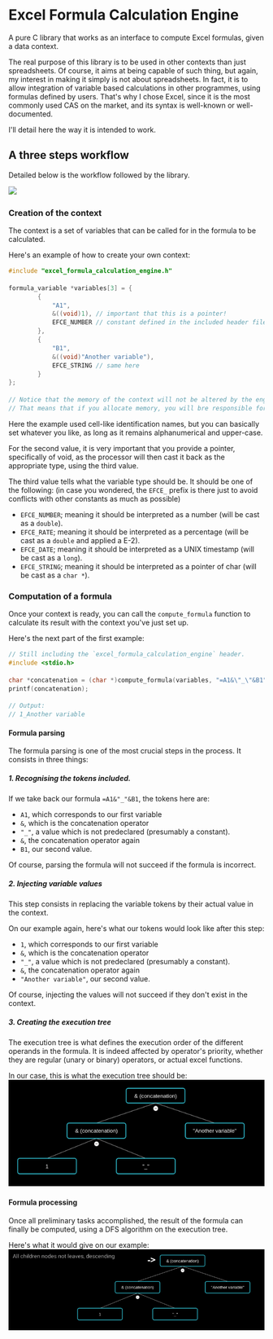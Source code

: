 # Excel Formula Calculation Engine
A pure C library that works as an interface to compute Excel formulas, given a data context.

The real purpose of this library is to be used in other contexts than just spreadsheets. Of course, it aims at being capable of such thing, but again, my interest in making it simply is not about spreadsheets. In fact, it is to allow integration of variable based calculations in other programmes, using formulas defined by users. That's why I chose Excel, since it is the most commonly used CAS on the market, and its syntax is well-known or well-documented.

I'll detail here the way it is intended to work.

## A three steps workflow

Detailed below is the workflow followed by the library.

[![](https://mermaid.ink/img/pako:eNpFj8FOwzAMhl_F8qlI3Qv0gLS18ACMG-Fgpe4arUkqx2Ggae9O2nXgk-Xv_2T7ijb2jA0OU7zYkUThvTMBSu2rVpjUxQBxAB0ZbAzK3_q0cdjtnuFQ7dMZhihbws9Z_yRagM8TbcphVdqP1_sUZpLkwunzTtuVdv9UouW0BGq4OB0f--GLpsxps7rVeqneWLOE9QrhlKfHmVijZ_Hk-vLldZkZLCHPBpvS9iRngybcSo6yxuNPsNioZK4xzz0pd45OQh6bgabEt1_3vmON?type=png)](https://mermaid.live/edit#pako:eNpFj8FOwzAMhl_F8qlI3Qv0gLS18ACMG-Fgpe4arUkqx2Ggae9O2nXgk-Xv_2T7ijb2jA0OU7zYkUThvTMBSu2rVpjUxQBxAB0ZbAzK3_q0cdjtnuFQ7dMZhihbws9Z_yRagM8TbcphVdqP1_sUZpLkwunzTtuVdv9UouW0BGq4OB0f--GLpsxps7rVeqneWLOE9QrhlKfHmVijZ_Hk-vLldZkZLCHPBpvS9iRngybcSo6yxuNPsNioZK4xzz0pd45OQh6bgabEt1_3vmON)

### Creation of the context
The context is a set of variables that can be called for in the formula to be calculated.

Here's an example of how to create your own context:
```c
#include "excel_formula_calculation_engine.h"

formula_variable *variables[3] = {
        {
            "A1",
            &((void)1), // important that this is a pointer!
            EFCE_NUMBER // constant defined in the included header file
        },
        {
            "B1",
            &((void)"Another variable"),
            EFCE_STRING // same here
        }
};

// Notice that the memory of the context will not be altered by the engine.
// That means that if you allocate memory, you will bre responsible for freeing it too.
```

Here the example used cell-like identification names, but you can basically set whatever you like, as long as it remains alphanumerical and upper-case.


For the second value, it is very important that you provide a pointer, specifically of void, as the processor will then cast it back as the appropriate type, using the third value.

The third value tells what the variable type should be. It should be one of the following: (in case you wondered, the `EFCE_` prefix is there just to avoid conflicts with other constants as much as possible)
- `EFCE_NUMBER`; meaning it should be interpreted as a number (will be cast as a `double`).
- `EFCE_RATE`; meaning it should be interpreted as a percentage (will be cast as a `double` and applied a E-2).
- `EFCE_DATE`; meaning it should be interpreted as a UNIX timestamp (will be cast as a `long`).
- `EFCE_STRING`; meaning it should be interpreted as a pointer of char (will be cast as a `char *`).

### Computation of a formula
Once your context is ready, you can call the `compute_formula` function to calculate its result with the context you've just set up.

Here's the next part of the first example:
```c
// Still including the `excel_formula_calculation_engine` header.
#include <stdio.h>

char *concatenation = (char *)compute_formula(variables, "=A1&\"_\"&B1"); // =A1&"_"&B1
printf(concatenation);

// Output:
// 1_Another variable
```

#### Formula parsing
The formula parsing is one of the most crucial steps in the process. It consists in three things:

##### 1. Recognising the tokens included.
If we take back our formula `=A1&"_"&B1`, the tokens here are:
- `A1`, which corresponds to our first variable
- `&`, which is the concatenation operator
- `"_"`, a value which is not predeclared (presumably a constant).
- `&`, the concatenation operator again
- `B1`, our second value.

Of course, parsing the formula will not succeed if the formula is incorrect.

##### 2. Injecting variable values
This step consists in replacing the variable tokens by their actual value in the context.

On our example again, here's what our tokens would look like after this step:
- `1`, which corresponds to our first variable
- `&`, which is the concatenation operator
- `"_"`, a value which is not predeclared (presumably a constant).
- `&`, the concatenation operator again
- `"Another variable"`, our second value.

Of course, injecting the values will not succeed if they don't exist in the context.

##### 3. Creating the execution tree
The execution tree is what defines the execution order of the different operands in the formula. It is indeed affected by operator's priority, whether they are regular (unary or binary) operators, or actual excel functions.

In our case, this is what the execution tree should be:
![img.png](doc/tree.png)

#### Formula processing
Once all preliminary tasks accomplished, the result of the formula can finally be computed, using a DFS algorithm on the execution tree.

Here's what it would give on our example:
![dfs.gif](doc/dfs.gif)
